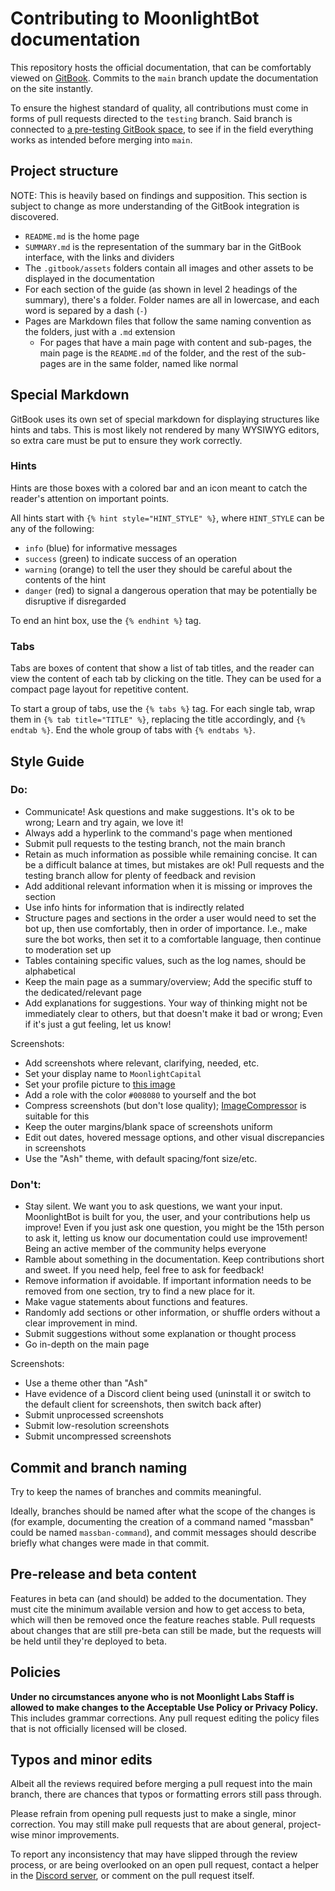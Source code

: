 # Contributing to MoonlightBot documentation

This repository hosts the official documentation, that can be comfortably viewed on [GitBook](https://moonlightbot.gitbook.io/docs/). Commits to the `main` branch update the documentation on the site instantly.

To ensure the highest standard of quality, all contributions must come in forms of pull requests directed to the `testing` branch. Said branch is connected to [a pre-testing GitBook space](https://moonlightbot.gitbook.io/moonlightbot-documentation-preview/), to see if in the field everything works as intended before merging into `main`.

## Project structure

NOTE: This is heavily based on findings and supposition. This section is subject to change as more understanding of the GitBook integration is discovered.

* `README.md` is the home page
* `SUMMARY.md` is the representation of the summary bar in the GitBook interface, with the links and dividers
* The `.gitbook/assets` folders contain all images and other assets to be displayed in the documentation
* For each section of the guide (as shown in level 2 headings of the summary), there's a folder. Folder names are all in lowercase, and each word is separed by a dash (`-`)
* Pages are Markdown files that follow the same naming convention as the folders, just with a `.md` extension
  * For pages that have a main page with content and sub-pages, the main page is the `README.md` of the folder, and the rest of the sub-pages are in the same folder, named like normal

## Special Markdown

GitBook uses its own set of special markdown for displaying structures like hints and tabs. This is most likely not rendered by many WYSIWYG editors, so extra care must be put to ensure they work correctly.

### Hints

Hints are those boxes with a colored bar and an icon meant to catch the reader's attention on important points.

All hints start with `{% hint style="HINT_STYLE" %}`, where `HINT_STYLE` can be any of the following:

* `info` (blue) for informative messages
* `success` (green) to indicate success of an operation
* `warning` (orange) to tell the user they should be careful about the contents of the hint
* `danger` (red) to signal a dangerous operation that may be potentially be disruptive if disregarded

To end an hint box, use the `{% endhint %}` tag.

### Tabs

Tabs are boxes of content that show a list of tab titles, and the reader can view the content of each tab by clicking on the title. They can be used for a compact page layout for repetitive content.

To start a group of tabs, use the `{% tabs %}` tag. For each single tab, wrap them in `{% tab title="TITLE" %}`, replacing the title accordingly, and `{% endtab %}`. End the whole group of tabs with `{% endtabs %}`.

## Style Guide

### Do:

- Communicate! Ask questions and make suggestions. It's ok to be wrong; Learn and try again, we love it!
- Always add a hyperlink to the command's page when mentioned
- Submit pull requests to the testing branch, not the main branch
- Retain as much information as possible while remaining concise. It can be a difficult balance at times, but mistakes are ok! Pull requests and the testing branch allow for plenty of feedback and revision
- Add additional relevant information when it is missing or improves the section
- Use info hints for information that is indirectly related
- Structure pages and sections in the order a user would need to set the bot up, then use comfortably, then in order of importance. I.e., make sure the bot works, then set it to a comfortable language, then continue to moderation set up
- Tables containing specific values, such as the log names, should be alphabetical
- Keep the main page as a summary/overview; Add the specific stuff to the dedicated/relevant page
- Add explanations for suggestions. Your way of thinking might not be immediately clear to others, but that doesn't make it bad or wrong; Even if it's just a gut feeling, let us know!


Screenshots:

- Add screenshots where relevant, clarifying, needed, etc.
- Set your display name to `MoonlightCapital`
- Set your profile picture to [this image](https://cdn.discordapp.com/attachments/484218269662707734/1362150383258173491/davatar3.png)
- Add a role with the color `#008080` to yourself and the bot
- Compress screenshots (but don't lose quality); [ImageCompressor](https://imagecompressor.com/) is suitable for this
- Keep the outer margins/blank space of screenshots uniform
- Edit out dates, hovered message options, and other visual discrepancies in screenshots
- Use the "Ash" theme, with default spacing/font size/etc.



###	Don't:

- Stay silent. We want you to ask questions, we want your input. MoonlightBot is built for you, the user, and your contributions help us improve! Even if you just ask one question, you might be the 15th person to ask it, letting us know our documentation could use improvement! Being an active member of the community helps everyone
- Ramble about something in the documentation. Keep contributions short and sweet. If you need help, feel free to ask for feedback!
- Remove information if avoidable. If important information needs to be removed from one section, try to find a new place for it.
- Make vague statements about functions and features.
- Randomly add sections or other information, or shuffle orders without a clear improvement in mind.
- Submit suggestions without some explanation or thought process
- Go in-depth on the main page


Screenshots:

- Use a theme other than "Ash"
- Have evidence of a Discord client being used (uninstall it or switch to the default client for screenshots, then switch back after)
- Submit unprocessed screenshots
- Submit low-resolution screenshots
- Submit uncompressed screenshots

## Commit and branch naming

Try to keep the names of branches and commits meaningful.

Ideally, branches should be named after what the scope of the changes is (for example, documenting the creation of a command named "massban" could be named `massban-command`), and commit messages should describe briefly what changes were made in that commit.

## Pre-release and beta content

Features in beta can (and should) be added to the documentation. They must cite the minimum available version and how to get access to beta, which will then be removed once the feature reaches stable. Pull requests about changes that are still pre-beta can still be made, but the requests will be held until they're deployed to beta.

## Policies

**Under no circumstances anyone who is not Moonlight Labs Staff is allowed to make changes to the Acceptable Use Policy or Privacy Policy.** This includes grammar corrections. Any pull request editing the policy files that is not officially licensed will be closed.

## Typos and minor edits

Albeit all the reviews required before merging a pull request into the main branch, there are chances that typos or formatting errors still pass through.

Please refrain from opening pull requests just to make a single, minor correction. You may still make pull requests that are about general, project-wise minor improvements.

To report any inconsistency that may have slipped through the review process, or are being overlooked on an open pull request, contact a helper in the [Discord server](https://discord.gg/hNQWVVC), or comment on the pull request itself.
